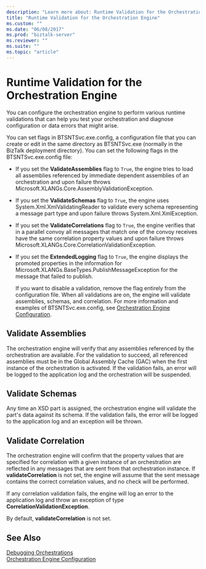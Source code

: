 ```yaml
---
description: "Learn more about: Runtime Validation for the Orchestration Engine"
title: "Runtime Validation for the Orchestration Engine"
ms.custom: ""
ms.date: "06/08/2017"
ms.prod: "biztalk-server"
ms.reviewer: ""
ms.suite: ""
ms.topic: "article"
---
```

# Runtime Validation for the Orchestration Engine
You can configure the orchestration engine to perform various runtime validations that can help you test your orchestration and diagnose configuration or data errors that might arise.  
  
 You can set flags in BTSNTSvc.exe.config, a configuration file that you can create or edit in the same directory as BTSNTSvc.exe (normally in the BizTalk deployment directory). You can set the following flags in the BTSNTSvc.exe.config file:  
  
- If you set the **ValidateAssemblies** flag to `True`, the engine tries to load all assemblies referenced by immediate dependent assemblies of an orchestration and upon failure throws Microsoft.XLANGs.Core.AssemblyValidationException.  
  
- If you set the **ValidateSchemas** flag to `True`, the engine uses System.Xml.XmlValidatingReader to validate every schema representing a message part type and upon failure throws System.Xml.XmlException.  
  
- If you set the **ValidateCorrelations** flag to `True`, the engine verifies that in a parallel convoy all messages that match one of the convoy receives have the same correlation property values and upon failure throws Microsoft.XLANGs.Core.CorrelationValidationException.  
  
- If you set the **ExtendedLogging** flag to `True`, the engine displays the promoted properties in the information for Microsoft.XLANGs.BaseTypes.PublishMessageException for the message that failed to publish.  
  
  If you want to disable a validation, remove the flag entirely from the configuration file. When all validations are on, the engine will validate assemblies, schemas, and correlation. For more information and examples of BTSNTSvc.exe.config, see [Orchestration Engine Configuration](../core/orchestration-engine-configuration.md).  
  
## Validate Assemblies  
 The orchestration engine will verify that any assemblies referenced by the orchestration are available. For the validation to succeed, all referenced assemblies must be in the Global Assembly Cache (GAC) when the first instance of the orchestration is activated. If the validation fails, an error will be logged to the application log and the orchestration will be suspended.  
  
## Validate Schemas  
 Any time an XSD part is assigned, the orchestration engine will validate the part's data against its schema. If the validation fails, the error will be logged to the application log and an exception will be thrown.  
  
## Validate Correlation  
 The orchestration engine will confirm that the property values that are specified for correlation with a given instance of an orchestration are reflected in any messages that are sent from that orchestration instance. If **validateCorrelation** is not set, the engine will assume that the sent message contains the correct correlation values, and no check will be performed.  
  
 If any correlation validation fails, the engine will log an error to the application log and throw an exception of type **CorrelationValidationException**.  
  
 By default, **validateCorrelation** is not set.  
  
## See Also  
 [Debugging Orchestrations](../core/debugging-orchestrations.md)   
 [Orchestration Engine Configuration](../core/orchestration-engine-configuration.md)
